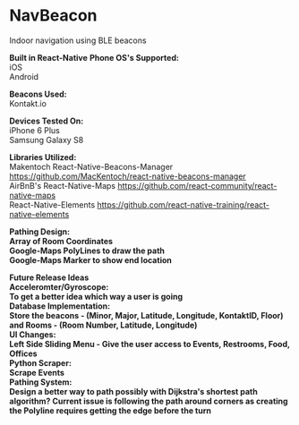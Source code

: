 # NavBeacon
Indoor navigation using BLE beacons

<b>Built in React-Native</b>
<b>Phone OS's Supported:</b></br>
iOS</br>
Android</br>

<b>Beacons Used:</b></br>
Kontakt.io</br>

<b>Devices Tested On:</b></br>
iPhone 6 Plus</br>
Samsung Galaxy S8

<b>Libraries Utilized:</b></br>
Makentoch React-Native-Beacons-Manager https://github.com/MacKentoch/react-native-beacons-manager </br>
AirBnB's React-Native-Maps https://github.com/react-community/react-native-maps</br>
React-Native-Elements https://github.com/react-native-training/react-native-elements</br>

<b>Pathing Design:<b></br>
Array of Room Coordinates</br>
Google-Maps PolyLines to draw the path</br>
Google-Maps Marker to show end location</br>

<b>Future Release Ideas</b></br>
<b>Acceleromter/Gyroscope:</b></br> 
To get a better idea which way a user is going</br>
<b>Database Implementation:</b></br> 
Store the beacons - (Minor, Major, Latitude, Longitude, KontaktID, Floor) and Rooms - (Room Number, Latitude, Longitude)</br>
<b>UI Changes:</b></br> 
Left Side Sliding Menu - Give the user access to Events, Restrooms, Food, Offices</br>
<b>Python Scraper:</b></br> Scrape Events</br>
<b>Pathing System:</b></br> Design a better way to path possibly with Dijkstra's shortest path algorithm? Current issue is following the path around corners as creating the Polyline requires getting the edge before the turn</br>
